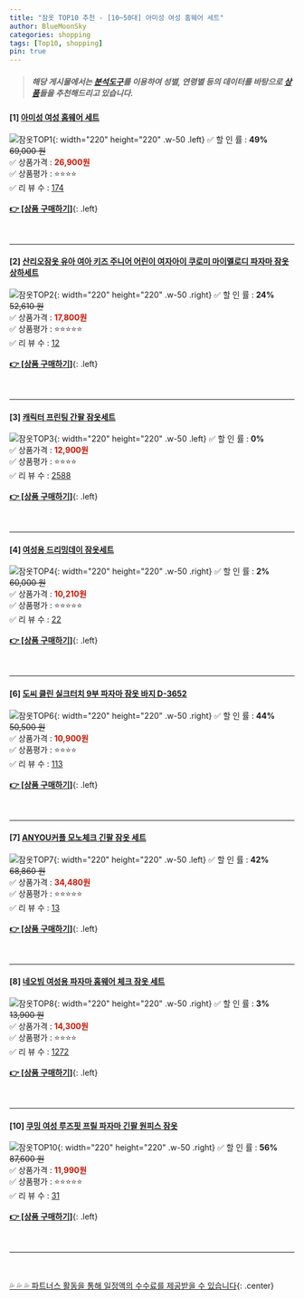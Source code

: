 ```yaml
---
title: "잠옷 TOP10 추천 - [10~50대] 아미성 여성 홈웨어 세트"
author: BlueMoonSky
categories: shopping
tags: [Top10, shopping]
pin: true
---
```


> ##### 해당 게시물에서는 [**분석도구**](https://itemscout.io/)를 이용하여 **성별**, **연령별** 등의 데이터를 바탕으로 [**상품**](https://link.coupang.com/a/baae76)들을 추천해드리고 있습니다.

#### [1] [아미성 여성 홈웨어 세트](https://link.coupang.com/re/AFFSDP?lptag=AF5964186&subid=bluemoonsky6999&pageKey=7143647669&traceid=V0-153&itemId=17944457252&vendorItemId=85128981290)
![잠옷TOP1](https://thumbnail10.coupangcdn.com/thumbnails/remote/230x230ex/image/vendor_inventory/1314/8442cdcbfe80397abbfedab5e1b4c3c21cbe30d70023c018cb744009b5e9.jpg){: width="220" height="220" .w-50 .left}
✅ 할 인 률 : **49%** ~~<del class="base-price"> 69,000  </del>원~~<br>
✅ 상품가격 : <span style="color:#cb1400"> **26,900원** </span><br>
✅ 상품평가 : ⭐⭐⭐⭐<br>
✅ 리 뷰 수 : [174](https://link.coupang.com/re/AFFSDP?lptag=AF5964186&subid=bluemoonsky6999&pageKey=7143647669&traceid=V0-153&itemId=17944457252&vendorItemId=85128981290)<br>
<br>
[**👉  [상품 구매하기]**](https://link.coupang.com/re/AFFSDP?lptag=AF5964186&subid=bluemoonsky6999&pageKey=7143647669&traceid=V0-153&itemId=17944457252&vendorItemId=85128981290){: .left}
<br>
<br>
<br>

***

#### [2] [산리오잠옷 유아 여아 키즈 주니어 어린이 여자아이 쿠로미 마이멜로디 파자마 잠옷 상하세트](https://link.coupang.com/re/AFFSDP?lptag=AF5964186&subid=bluemoonsky6999&pageKey=7553425357&traceid=V0-153&itemId=19883841360&vendorItemId=86984285129)
![잠옷TOP2](https://thumbnail6.coupangcdn.com/thumbnails/remote/230x230ex/image/vendor_inventory/071f/b870936fb6136828e3cfd5320309d96a6e33c625a39999566efd98a4c845.jpg){: width="220" height="220" .w-50 .right}
✅ 할 인 률 : **24%** ~~<del class="base-price"> 52,610  </del>원~~<br>
✅ 상품가격 : <span style="color:#cb1400"> **17,800원** </span><br>
✅ 상품평가 : ⭐⭐⭐⭐⭐<br>
✅ 리 뷰 수 : [12](https://link.coupang.com/re/AFFSDP?lptag=AF5964186&subid=bluemoonsky6999&pageKey=7553425357&traceid=V0-153&itemId=19883841360&vendorItemId=86984285129)<br>
<br>
[**👉  [상품 구매하기]**](https://link.coupang.com/re/AFFSDP?lptag=AF5964186&subid=bluemoonsky6999&pageKey=7553425357&traceid=V0-153&itemId=19883841360&vendorItemId=86984285129){: .left}
<br>
<br>
<br>

***

#### [3] [캐릭터 프린팅 간팔 잠옷세트](https://link.coupang.com/re/AFFSDP?lptag=AF5964186&subid=bluemoonsky6999&pageKey=7575533726&traceid=V0-153&itemId=19987463526&vendorItemId=87096969483)
![잠옷TOP3](https://thumbnail9.coupangcdn.com/thumbnails/remote/230x230ex/image/vendor_inventory/85e3/8b3057c4b9665779430a67c6b3c8268dc39cb8a3cbb2ce304c6f86ae2787.jpg){: width="220" height="220" .w-50 .left}
✅ 할 인 률 : **0%** <br>
✅ 상품가격 : <span style="color:#cb1400"> **12,900원** </span><br>
✅ 상품평가 : ⭐⭐⭐⭐<br>
✅ 리 뷰 수 : [2588](https://link.coupang.com/re/AFFSDP?lptag=AF5964186&subid=bluemoonsky6999&pageKey=7575533726&traceid=V0-153&itemId=19987463526&vendorItemId=87096969483)<br>
<br>
[**👉  [상품 구매하기]**](https://link.coupang.com/re/AFFSDP?lptag=AF5964186&subid=bluemoonsky6999&pageKey=7575533726&traceid=V0-153&itemId=19987463526&vendorItemId=87096969483){: .left}
<br>
<br>
<br>

***

#### [4] [여성용 드리밍데이 잠옷세트](https://link.coupang.com/re/AFFSDP?lptag=AF5964186&subid=bluemoonsky6999&pageKey=6111830898&traceid=V0-153&itemId=11523739787&vendorItemId=78798838215)
![잠옷TOP4](https://thumbnail10.coupangcdn.com/thumbnails/remote/230x230ex/image/retail/images/2021/10/07/17/2/34d83f5f-31d0-4f63-9319-4ceb820a1cf3.jpg){: width="220" height="220" .w-50 .right}
✅ 할 인 률 : **2%** ~~<del class="base-price"> 60,000  </del>원~~<br>
✅ 상품가격 : <span style="color:#cb1400"> **10,210원** </span><br>
✅ 상품평가 : ⭐⭐⭐⭐⭐<br>
✅ 리 뷰 수 : [22](https://link.coupang.com/re/AFFSDP?lptag=AF5964186&subid=bluemoonsky6999&pageKey=6111830898&traceid=V0-153&itemId=11523739787&vendorItemId=78798838215)<br>
<br>
[**👉  [상품 구매하기]**](https://link.coupang.com/re/AFFSDP?lptag=AF5964186&subid=bluemoonsky6999&pageKey=6111830898&traceid=V0-153&itemId=11523739787&vendorItemId=78798838215){: .left}
<br>
<br>
<br>

***

#### [6] [도씨 클린 실크터치 9부 파자마 잠옷 바지 D-3652](https://link.coupang.com/re/AFFSDP?lptag=AF5964186&subid=bluemoonsky6999&pageKey=6796015462&traceid=V0-153&itemId=16024598125&vendorItemId=83228900717)
![잠옷TOP6](https://thumbnail10.coupangcdn.com/thumbnails/remote/230x230ex/image/rs_quotation_api/qeg7llkt/a640129202024da883f850f74e4c87f5.jpg){: width="220" height="220" .w-50 .right}
✅ 할 인 률 : **44%** ~~<del class="base-price"> 50,500  </del>원~~<br>
✅ 상품가격 : <span style="color:#cb1400"> **10,900원** </span><br>
✅ 상품평가 : ⭐⭐⭐⭐<br>
✅ 리 뷰 수 : [113](https://link.coupang.com/re/AFFSDP?lptag=AF5964186&subid=bluemoonsky6999&pageKey=6796015462&traceid=V0-153&itemId=16024598125&vendorItemId=83228900717)<br>
<br>
[**👉  [상품 구매하기]**](https://link.coupang.com/re/AFFSDP?lptag=AF5964186&subid=bluemoonsky6999&pageKey=6796015462&traceid=V0-153&itemId=16024598125&vendorItemId=83228900717){: .left}
<br>
<br>
<br>

***

#### [7] [ANYOU커플 모노체크 긴팔 잠옷 세트](https://link.coupang.com/re/AFFSDP?lptag=AF5964186&subid=bluemoonsky6999&pageKey=7563895430&traceid=V0-153&itemId=19933398630&vendorItemId=87100326510)
![잠옷TOP7](https://thumbnail7.coupangcdn.com/thumbnails/remote/230x230ex/image/vendor_inventory/4e6a/f3f230c3cbf4a921851aad7c9920cb5d9ed8a01d7ab0f2709e786ffb207e.jpeg){: width="220" height="220" .w-50 .left}
✅ 할 인 률 : **42%** ~~<del class="base-price"> 68,860  </del>원~~<br>
✅ 상품가격 : <span style="color:#cb1400"> **34,480원** </span><br>
✅ 상품평가 : ⭐⭐⭐⭐⭐<br>
✅ 리 뷰 수 : [13](https://link.coupang.com/re/AFFSDP?lptag=AF5964186&subid=bluemoonsky6999&pageKey=7563895430&traceid=V0-153&itemId=19933398630&vendorItemId=87100326510)<br>
<br>
[**👉  [상품 구매하기]**](https://link.coupang.com/re/AFFSDP?lptag=AF5964186&subid=bluemoonsky6999&pageKey=7563895430&traceid=V0-153&itemId=19933398630&vendorItemId=87100326510){: .left}
<br>
<br>
<br>

***

#### [8] [네오빔 여성용 파자마 홈웨어 체크 잠옷 세트](https://link.coupang.com/re/AFFSDP?lptag=AF5964186&subid=bluemoonsky6999&pageKey=7548881132&traceid=V0-153&itemId=19861486637&vendorItemId=86962432958)
![잠옷TOP8](https://thumbnail8.coupangcdn.com/thumbnails/remote/230x230ex/image/vendor_inventory/9576/69467d4058ede5c6656910fc7dfa6e7b1647c6f51120fddd6d20440ca029.jpg){: width="220" height="220" .w-50 .right}
✅ 할 인 률 : **3%** ~~<del class="base-price"> 13,900  </del>원~~<br>
✅ 상품가격 : <span style="color:#cb1400"> **14,300원** </span><br>
✅ 상품평가 : ⭐⭐⭐⭐<br>
✅ 리 뷰 수 : [1272](https://link.coupang.com/re/AFFSDP?lptag=AF5964186&subid=bluemoonsky6999&pageKey=7548881132&traceid=V0-153&itemId=19861486637&vendorItemId=86962432958)<br>
<br>
[**👉  [상품 구매하기]**](https://link.coupang.com/re/AFFSDP?lptag=AF5964186&subid=bluemoonsky6999&pageKey=7548881132&traceid=V0-153&itemId=19861486637&vendorItemId=86962432958){: .left}
<br>
<br>
<br>

***

#### [10] [쿠밍 여성 루즈핏 프릴 파자마 긴팔 원피스 잠옷](https://link.coupang.com/re/AFFSDP?lptag=AF5964186&subid=bluemoonsky6999&pageKey=7086674524&traceid=V0-153&itemId=17641402089&vendorItemId=84807025283)
![잠옷TOP10](https://thumbnail8.coupangcdn.com/thumbnails/remote/230x230ex/image/retail/images/2967861416310074-0406633d-4590-4c67-93e1-5e665a6c61a1.jpg){: width="220" height="220" .w-50 .right}
✅ 할 인 률 : **56%** ~~<del class="base-price"> 87,600  </del>원~~<br>
✅ 상품가격 : <span style="color:#cb1400"> **11,990원** </span><br>
✅ 상품평가 : ⭐⭐⭐⭐⭐<br>
✅ 리 뷰 수 : [31](https://link.coupang.com/re/AFFSDP?lptag=AF5964186&subid=bluemoonsky6999&pageKey=7086674524&traceid=V0-153&itemId=17641402089&vendorItemId=84807025283)<br>
<br>
[**👉  [상품 구매하기]**](https://link.coupang.com/re/AFFSDP?lptag=AF5964186&subid=bluemoonsky6999&pageKey=7086674524&traceid=V0-153&itemId=17641402089&vendorItemId=84807025283){: .left}
<br>
<br>
<br>

***
<br><br>[💦 💦 💦 파트너스 활동을 통해 일정액의 수수료를 제공받을 수 있습니다](https://link.coupang.com/a/baae76){: .center}
